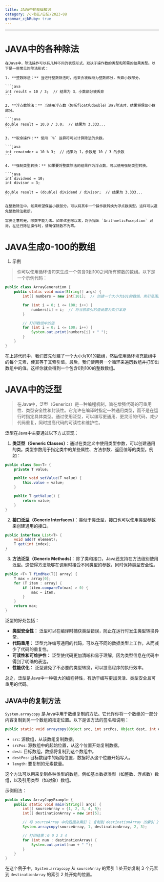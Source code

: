 ```yaml
---
title: JAVA中的基础知识
category: /小书匠/日记/2023-08
grammar_cjkRuby: true
---
```




----------
# JAVA中的各种除法

~~~
在Java中，除法操作可以有几种不同的表现形式，取决于操作数的类型和所需的结果类型。以下是一些常见的除法形式：

1. **整数除法：** 当进行整数除法时，结果会被截断为整数部分，丢弃小数部分。

```java
int result = 10 / 3;  // 结果为 3，小数部分被丢弃
```

2. **浮点数除法：** 当使用浮点数（包括float和double）进行除法时，结果将保留小数部分。

```java
double result = 10.0 / 3.0;  // 结果为 3.333...
```

3. **取余操作：** 使用 `%` 运算符可以计算除法的余数。

```java
int remainder = 10 % 3;  // 结果为 1，余数是 10 / 3 的余数
```

4. **强制类型转换：** 如果要将整数除法的结果作为浮点数，可以使用强制类型转换。

```java
int dividend = 10;
int divisor = 3;

double result = (double) dividend / divisor;  // 结果为 3.333...
```

在整数除法中，如果希望保留小数部分，可以将其中一个操作数转换为浮点数类型。这样可以避免整数除法截断。

需要注意的是，除数不能为零。如果试图除以零，将会抛出 `ArithmeticException` 异常。在进行除法操作时，请确保除数不为零。
~~~
# JAVA生成0-100的数组
1. 示例

> 你可以使用循环语句来生成一个包含0到100之间所有整数的数组。以下是一个示例代码：

```java
public class ArrayGeneration {
    public static void main(String[] args) {
        int[] numbers = new int[101];  // 创建一个大小为101的数组，索引范围是0到100

        for (int i = 0; i <= 100; i++) {
            numbers[i] = i;  // 将当前索引的值设置为索引本身
        }

        // 打印数组中的值
        for (int i = 0; i <= 100; i++) {
            System.out.print(numbers[i] + " ");
        }
    }
}
```

在上述代码中，我们首先创建了一个大小为101的数组，然后使用循环填充数组中的每个元素，使其等于其索引值。最后，我们使用另一个循环来遍历数组并打印出数组中的值。这样你就会得到一个包含0到100的整数数组。
# JAVA中的泛型

> 在Java中，泛型（Generics）是一种编程机制，旨在增强代码的可重用性、类型安全性和封装性。它允许在编译时指定一种通用类型，而不是在运行时指定具体类型。通过使用泛型，可以编写更通用、更灵活的代码，减少代码重复，同时提高代码的可读性和维护性。

泛型在Java中主要通过以下方式实现：

1. **类泛型（Generic Classes）**：通过在类定义中使用类型参数，可以创建通用的类。类型参数用于指定类中的某些属性、方法参数、返回值等的类型。例如：

```java
public class Box<T> {
    private T value;

    public void setValue(T value) {
        this.value = value;
    }

    public T getValue() {
        return value;
    }
}
```

2. **接口泛型（Generic Interfaces）**：类似于类泛型，接口也可以使用类型参数来创建通用的接口。

```java
public interface List<T> {
    void add(T element);
    T get(int index);
}
```

3. **方法泛型（Generic Methods）**：除了类和接口，Java还支持在方法级别使用泛型。这使得方法能够在调用时接受不同类型的参数，同时保持类型安全性。

```java
public <T> T findMax(T[] array) {
    T max = array[0];
    for (T item : array) {
        if (item.compareTo(max) > 0) {
            max = item;
        }
    }
    return max;
}
```

泛型的好处包括：

- **类型安全性：** 泛型可以在编译时捕获类型错误，防止在运行时发生类型转换异常。
- **代码重用：** 泛型允许编写通用的代码，可以在不同的数据类型上工作，从而减少了代码的重复性。
- **可读性和可维护性：** 泛型使代码更加清晰和易于理解，因为类型信息在代码中得到了明确的表达。
- **性能优化：** 泛型避免了不必要的类型转换，可以提高程序的执行效率。

总之，泛型是Java中一种强大的编程特性，有助于编写更加灵活、类型安全且可重用的代码。
## JAVA中的复制方法
`System.arraycopy` 是Java中用于数组复制的方法。它允许你将一个数组的一部分内容复制到另一个数组的指定位置。以下是该方法的签名和说明：

```java
public static void arraycopy(Object src, int srcPos, Object dest, int destPos, int length)
```

- `src`: 源数组，从该数组复制数据。
- `srcPos`: 源数组中的起始位置，从这个位置开始复制数据。
- `dest`: 目标数组，数据将复制到这个数组中。
- `destPos`: 目标数组中的起始位置，数据将从这个位置开始写入。
- `length`: 要复制的元素数量。

这个方法可以用来复制各种类型的数组，例如基本数据类型（如整数、浮点数）数组，以及引用类型（如对象）数组。

示例用法：

```java
public class ArrayCopyExample {
    public static void main(String[] args) {
        int[] sourceArray = {1, 2, 3, 4, 5};
        int[] destinationArray = new int[5];

        // 将 sourceArray 中的数据从索引 1 复制到 destinationArray 的索引 2 开始的位置，共复制 3 个元素
        System.arraycopy(sourceArray, 1, destinationArray, 2, 3);

        // 打印结果：0 0 2 3 4
        for (int num : destinationArray) {
            System.out.print(num + " ");
        }
    }
}
```

在这个例子中，`System.arraycopy` 从 `sourceArray` 的索引 1 处开始复制 3 个元素到 `destinationArray` 的索引 2 处开始的位置。